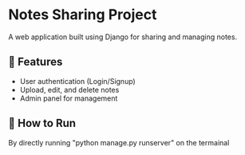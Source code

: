 ﻿# Notes Sharing Project

A web application built using Django for sharing and managing notes.

## 📌 Features
- User authentication (Login/Signup)
- Upload, edit, and delete notes
- Admin panel for management

## 🚀 How to Run

By directly running "python manage.py runserver" on the termainal
